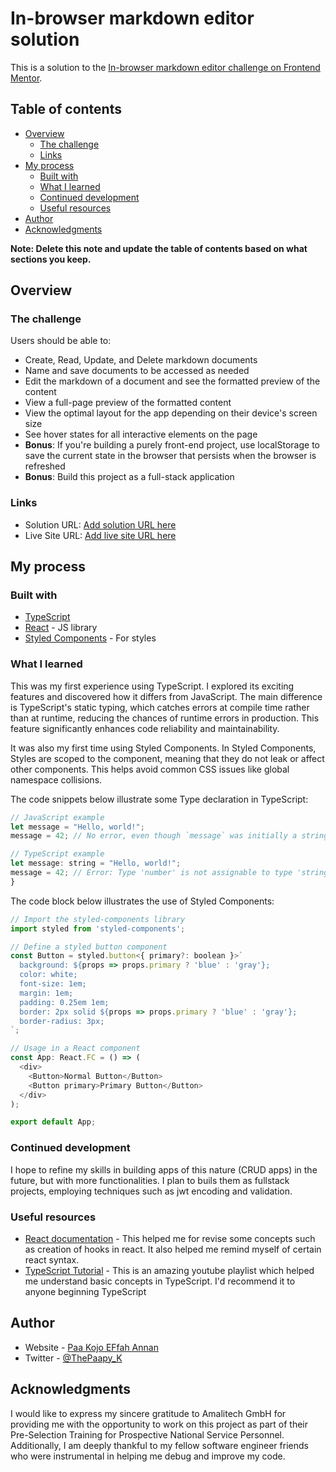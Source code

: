 # In-browser markdown editor solution

This is a solution to the [In-browser markdown editor challenge on Frontend Mentor](https://www.frontendmentor.io/challenges/inbrowser-markdown-editor-r16TrrQX9).

## Table of contents

- [Overview](#overview)
  - [The challenge](#the-challenge)
  - [Links](#links)
- [My process](#my-process)
  - [Built with](#built-with)
  - [What I learned](#what-i-learned)
  - [Continued development](#continued-development)
  - [Useful resources](#useful-resources)
- [Author](#author)
- [Acknowledgments](#acknowledgments)

**Note: Delete this note and update the table of contents based on what sections you keep.**

## Overview

### The challenge

Users should be able to:

- Create, Read, Update, and Delete markdown documents
- Name and save documents to be accessed as needed
- Edit the markdown of a document and see the formatted preview of the content
- View a full-page preview of the formatted content
- View the optimal layout for the app depending on their device's screen size
- See hover states for all interactive elements on the page
- **Bonus**: If you're building a purely front-end project, use localStorage to save the current state in the browser that persists when the browser is refreshed
- **Bonus**: Build this project as a full-stack application

### Links

- Solution URL: [Add solution URL here](https://your-solution-url.com)
- Live Site URL: [Add live site URL here](https://your-live-site-url.com)

## My process

### Built with

- [TypeScript](https://www.typescriptlang.org/)
- [React](https://reactjs.org/) - JS library
- [Styled Components](https://styled-components.com/) - For styles

### What I learned

This was my first experience using TypeScript. I explored its exciting features and discovered how it differs from JavaScript.
The main difference is TypeScript's static typing, which catches errors at compile time rather than at runtime, reducing the chances of runtime errors in production.
This feature significantly enhances code reliability and maintainability.

It was also my first time using Styled Components. In Styled Components, Styles are scoped to the component, meaning that they do not leak or affect other components.
This helps avoid common CSS issues like global namespace collisions. 

The code snippets below illustrate some Type declaration in TypeScript:

```js
// JavaScript example
let message = "Hello, world!";
message = 42; // No error, even though `message` was initially a string
```

```js
// TypeScript example
let message: string = "Hello, world!";
message = 42; // Error: Type 'number' is not assignable to type 'string'
}
```

The code block below illustrates the use of Styled Components:

```js
// Import the styled-components library
import styled from 'styled-components';

// Define a styled button component
const Button = styled.button<{ primary?: boolean }>`
  background: ${props => props.primary ? 'blue' : 'gray'};
  color: white;
  font-size: 1em;
  margin: 1em;
  padding: 0.25em 1em;
  border: 2px solid ${props => props.primary ? 'blue' : 'gray'};
  border-radius: 3px;
`;

// Usage in a React component
const App: React.FC = () => (
  <div>
    <Button>Normal Button</Button>
    <Button primary>Primary Button</Button>
  </div>
);

export default App;
```

### Continued development

I hope to refine my skills in building apps of this nature (CRUD apps) in the future, but with more functionalities. I plan to buils them as fullstack projects, employing techniques such as jwt encoding and validation.

### Useful resources

- [React documentation](https://react.dev/learn) - This helped me for revise some concepts such as creation of hooks in react. It also helped me remind myself of certain react syntax.
- [TypeScript Tutorial](https://youtube.com/playlist?list=PL4cUxeGkcC9gUgr39Q_yD6v-bSyMwKPUI&si=vm7xqALO1R3BIT5-) - This is an amazing youtube playlist which helped me understand basic concepts in TypeScript. I'd recommend it to anyone beginning TypeScript


## Author

- Website - [Paa Kojo EFfah Annan](https://www.github.com/ThePaapyK)
- Twitter - [@ThePaapy_K](https://www.twitter.com/ThePaapy_K)

## Acknowledgments

I would like to express my sincere gratitude to Amalitech GmbH for providing me with the opportunity to work on this project as part of their Pre-Selection Training for Prospective National Service Personnel. Additionally, I am deeply thankful to my fellow software engineer friends who were instrumental in helping me debug and improve my code.
